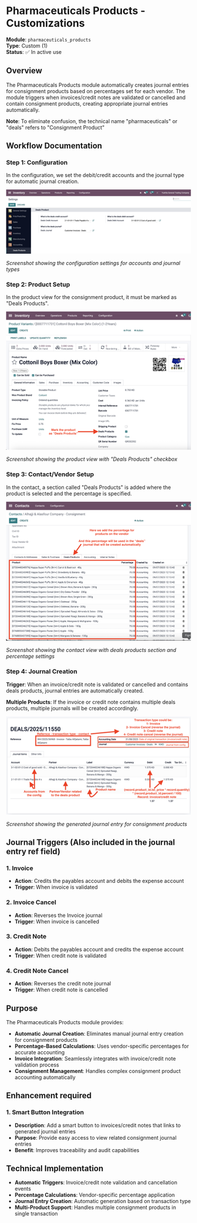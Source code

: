 # Pharmaceuticals Products - Customizations

**Module**: `pharmaceuticals_products`  
**Type**: Custom (1)  
**Status**: ✅ In active use  

## Overview
The Pharmaceuticals Products module automatically creates journal entries for consignment products based on percentages set for each vendor. The module triggers when invoices/credit notes are validated or cancelled and contain consignment products, creating appropriate journal entries automatically.

**Note**: To eliminate confusion, the technical name "pharmaceuticals" or "deals" refers to "Consignment Product"

## Workflow Documentation

### Step 1: Configuration
In the configuration, we set the debit/credit accounts and the journal type for automatic journal creation.

![Pharmaceuticals Products Configuration](../screenshots/pharmaceuticals_products_config.png)

*Screenshot showing the configuration settings for accounts and journal types*

### Step 2: Product Setup
In the product view for the consignment product, it must be marked as "Deals Products".

![Pharmaceuticals Products Product View](../screenshots/pharmaceuticals_products_product_view.png)

*Screenshot showing the product view with "Deals Products" checkbox*

### Step 3: Contact/Vendor Setup
In the contact, a section called "Deals Products" is added where the product is selected and the percentage is specified.

![Pharmaceuticals Products Contact](../screenshots/pharmaceuticals_products_contact.png)

*Screenshot showing the contact view with deals products section and percentage settings*

### Step 4: Journal Creation
**Trigger**: When an invoice/credit note is validated or cancelled and contains deals products, journal entries are automatically created.

**Multiple Products**: If the invoice or credit note contains multiple deals products, multiple journals will be created accordingly.

![Pharmaceuticals Products Journal Entry](../screenshots/pharmaceuticals_products_journal_entry.png)

*Screenshot showing the generated journal entry for consignment products*

## Journal Triggers (Also included in the journal entry ref field)

### 1. Invoice
- **Action**: Credits the payables account and debits the expense account
- **Trigger**: When invoice is validated

### 2. Invoice Cancel
- **Action**: Reverses the Invoice journal
- **Trigger**: When invoice is cancelled

### 3. Credit Note
- **Action**: Debits the payables account and credits the expense account
- **Trigger**: When credit note is validated

### 4. Credit Note Cancel
- **Action**: Reverses the credit note journal
- **Trigger**: When credit note is cancelled

## Purpose
The Pharmaceuticals Products module provides:
- **Automatic Journal Creation**: Eliminates manual journal entry creation for consignment products
- **Percentage-Based Calculations**: Uses vendor-specific percentages for accurate accounting
- **Invoice Integration**: Seamlessly integrates with invoice/credit note validation process
- **Consignment Management**: Handles complex consignment product accounting automatically

## Enhancement required
### 1. Smart Button Integration
- **Description**: Add a smart button to invoices/credit notes that links to generated journal entries
- **Purpose**: Provide easy access to view related consignment journal entries
- **Benefit**: Improves traceability and audit capabilities

## Technical Implementation
- **Automatic Triggers**: Invoice/credit note validation and cancellation events
- **Percentage Calculations**: Vendor-specific percentage application
- **Journal Entry Creation**: Automatic generation based on transaction type
- **Multi-Product Support**: Handles multiple consignment products in single transaction
